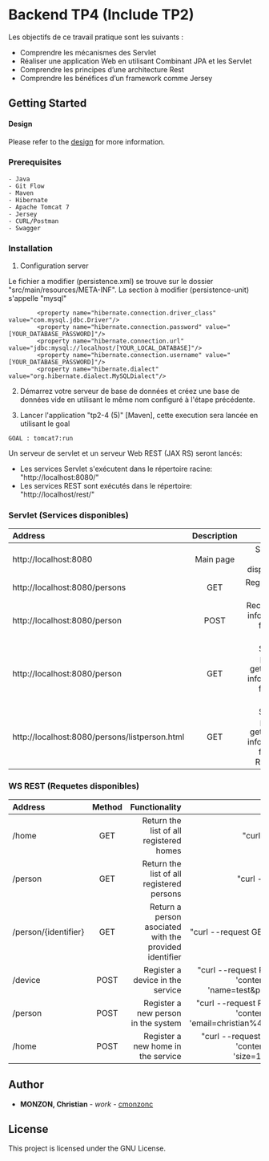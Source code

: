 # Backend TP4 (Include TP2)

Les objectifs de ce travail pratique sont les suivants :
- Comprendre les mécanismes des Servlet
- Réaliser une application  Web en utilisant Combinant JPA et les Servlet
- Comprendre les principes d’une architecture Rest
- Comprendre les bénéfices d’un framework comme Jersey

## Getting Started

#### Design
Please refer to the [design](docs/design.md) for more information.

### Prerequisites

```
- Java
- Git Flow
- Maven 
- Hibernate
- Apache Tomcat 7
- Jersey
- CURL/Postman
- Swagger

```

### Installation

1. Configuration server 

Le fichier a modifier (persistence.xml) se trouve sur le dossier "src/main/resources/META-INF". La section à modifier (persistence-unit) s'appelle "mysql"

            <property name="hibernate.connection.driver_class" value="com.mysql.jdbc.Driver"/>
            <property name="hibernate.connection.password" value="[YOUR_DATABASE_PASSWORD]"/>
            <property name="hibernate.connection.url" value="jdbc:mysql://localhost/[YOUR_LOCAL_DATABASE]"/>
            <property name="hibernate.connection.username" value="[YOUR_DATABASE_PASSWORD]"/>
            <property name="hibernate.dialect" value="org.hibernate.dialect.MySQLDialect"/>

2. Démarrez votre serveur de base de données et créez une base de données vide en utilisant le même nom configuré à l'étape précédente.

3. Lancer l'application "tp2-4 (5)" [Maven], cette execution sera lancée en utilisant le goal 

```
GOAL : tomcat7:run
```

Un serveur de servlet et un serveur Web REST (JAX RS) seront lancés:
- Les services Servlet s'exécutent dans le répertoire racine: "http://localhost:8080/"
- Les services REST sont exécutés dans le répertoire: "http://localhost/rest/"


### Servlet (Services disponibles)

| Address | Description | Method |
| :---         |     :---:      |          ---: |
| http://localhost:8080  | Main page    | Show the servlets disponibles |
| http://localhost:8080/persons    | GET | Registration page |
| http://localhost:8080/person     | POST | Receive the information from the form    |
| http://localhost:8080/person     | GET  |  Show all persons getting the information from the Servlet  |
| http://localhost:8080/persons/listperson.html    | GET  | Show all persons getting the information from the REST API   |

### WS REST (Requetes disponibles)

| Address | Method | Functionality | CURL Command  |
| :---  |  :---:  |          ---: |          ---: |
| /home | GET | Return the list of all registered homes  | "curl --request GET  --url http://localhost:8080/rest/home" |
| /person | GET   | Return the list of all registered persons | "curl --request GET --url http://localhost:8080/rest/person" | 
| /person/{identifier} | GET   | Return a person asociated with the provided identifier | "curl --request GET --url http://localhost:8080/rest/home/id/{identifier}" | 
| /device | POST   | Register a device in the service | "curl --request POST --url http://localhost:8080/rest/device --header 'content-type: application/x-www-form-urlencoded' --data 'name=test&power=300&type=electronic&unit=watt&location=living" | 
| /person | POST   | Register a new person in the system | "curl --request POST --url http://localhost:8080/rest/person --header 'content-type: application/x-www-form-urlencoded' --data 'email=christian%40asd.com&lastname=Julien&firstname=dor%C3%A9'" | 
| /home | POST  | Register a new home in the service | "curl --request POST --url http://localhost:8080/rest/home --header 'content-type: application/x-www-form-urlencoded' --data 'size=124&rooms=3&name=%22Christian'\''s%20home%22'" | 

## Author

* **MONZON, Christian** - *work* - [cmonzonc](https://github.com/cmonzonc)


## License

This project is licensed under the GNU License.
